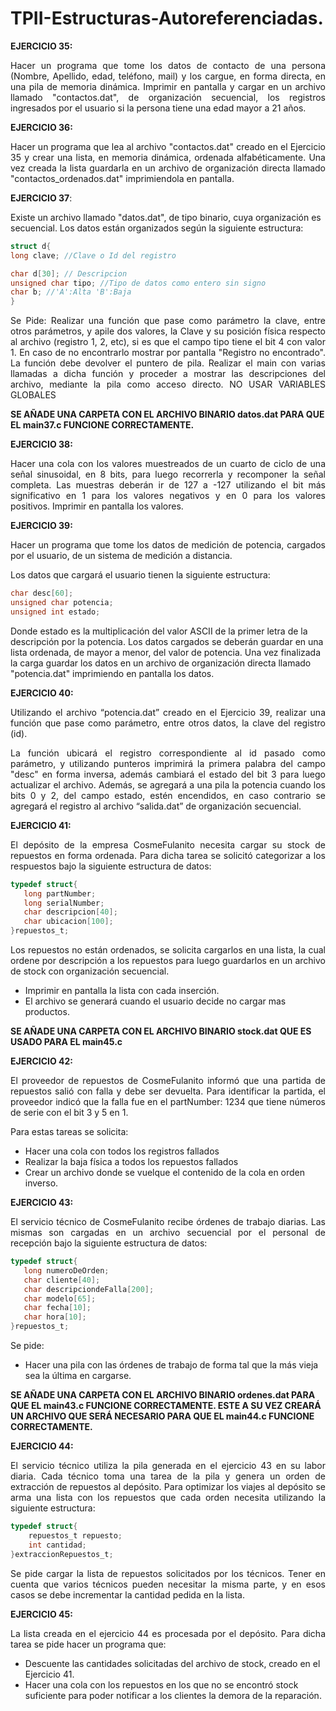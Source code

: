 # TPII-Estructuras-Autoreferenciadas.

__EJERCICIO 35:__

<p align ="justify">
Hacer un programa que tome los datos de contacto de una persona (Nombre, Apellido, edad, teléfono, mail) y los cargue, en forma directa, en una pila de memoria dinámica. Imprimir en pantalla y cargar en un archivo llamado "contactos.dat", de organización secuencial, los registros ingresados por el usuario si la persona tiene una edad mayor a 21 años.</p>

__EJERCICIO 36:__

<p align ="justify">
Hacer un programa que lea al archivo "contactos.dat" creado en el Ejercicio 35 y crear una lista, en memoria dinámica, ordenada alfabéticamente. Una vez creada la lista guardarla en un archivo de organización directa llamado "contactos_ordenados.dat" imprimiendola en pantalla.</p>

__EJERCICIO 37__:

   Existe un archivo llamado "datos.dat", de tipo binario, cuya organización es secuencial. Los datos están organizados según la siguiente estructura:   

   ```c
   struct d{                                                                                            
   long clave; //Clave o Id del registro

   char d[30]; // Descripcion                                                                                          
   unsigned char tipo; //Tipo de datos como entero sin signo                                                                                                                                            
   char b; //'A':Alta 'B':Baja                                                                                                                                                                          
   }
   ```
<p align ="justify">
   Se Pide:
   Realizar una función que pase como parámetro la clave, entre otros parámetros, y apile dos valores, la Clave y su posición física respecto
   al archivo (registro 1, 2, etc), si es que el campo tipo tiene el bit 4 con valor 1. En caso de no encontrarlo mostrar por pantalla "Registro no encontrado".
   La función debe devolver el puntero de pila.
   Realizar el main con varias llamadas a dicha función y proceder a mostrar las descripciones del archivo, mediante la pila como acceso directo. NO USAR VARIABLES GLOBALES</p>

   __SE AÑADE UNA CARPETA CON EL ARCHIVO BINARIO datos.dat PARA QUE EL main37.c FUNCIONE CORRECTAMENTE.__

__EJERCICIO 38:__

<p align ="justify">
Hacer una cola con los valores muestreados de un cuarto de ciclo de una señal sinusoidal, en 8 bits, para luego recorrerla y recomponer la señal completa. Las muestras deberán ir de 127 a -127 utilizando el bit más significativo en 1 para los valores negativos y en 0 para los valores positivos. Imprimir en pantalla los valores.</p>

__EJERCICIO 39:__

<p align ="justify">
Hacer un programa que tome los datos de medición de potencia, cargados por el usuario, de un sistema de medición a distancia.

Los datos que cargará el usuario tienen la siguiente estructura:

```c
char desc[60];
unsigned char potencia;
unsigned int estado;

```
Donde estado es la multiplicación del valor ASCII de la primer letra de la descripción por la potencia. Los datos cargados se deberán guardar en una lista ordenada, de mayor a menor, del valor de potencia. Una vez finalizada la carga guardar los datos en un archivo de organización directa llamado "potencia.dat" imprimiendo en pantalla los datos.</p>

__EJERCICIO 40:__

<p align ="justify">
Utilizando el archivo “potencia.dat” creado en el Ejercicio 39, realizar una función que pase como parámetro, entre otros datos, la clave del registro (id).</p>
<p align ="justify">
La función ubicará el registro correspondiente al id pasado como parámetro, y utilizando punteros imprimirá la primera palabra del campo "desc" en forma inversa, además cambiará el estado del bit 3 para luego actualizar el archivo. Además, se agregará a una pila la potencia cuando los bits 0 y 2, del campo estado, estén encendidos, en caso contrario se agregará el registro al archivo “salida.dat” de organización secuencial.</p>

__EJERCICIO 41:__
<p align ="justify">
El depósito de la empresa CosmeFulanito necesita cargar su stock de repuestos en forma ordenada. Para dicha tarea se solicitó categorizar a los respuestos bajo la siguiente estructura de datos:</p>

```c
typedef struct{
   long partNumber;
   long serialNumber;
   char descripcion[40];       
   char ubicacion[100];        
}repuestos_t;

```
<p align ="justify">
Los repuestos no están ordenados, se solicita cargarlos en una lista, la cual ordene por descripción a los repuestos para luego guardarlos en un archivo de stock con organización secuencial.</p>

+ Imprimir en pantalla la lista con cada inserción.
+ El archivo se generará cuando el usuario decide no cargar mas productos.

__SE AÑADE UNA CARPETA CON EL ARCHIVO BINARIO stock.dat QUE ES USADO PARA EL main45.c__

__EJERCICIO 42:__
<p align ="justify">
El proveedor de repuestos de CosmeFulanito informó que una partida de repuestos salió con falla y debe ser devuelta. Para identificar la partida, el proveedor indicó que la falla fue en el partNumber: 1234 que tiene números de serie con el bit 3 y 5 en 1.</p>

Para estas tareas se solicita:

+ Hacer una cola con todos los registros fallados
+ Realizar la baja física a todos los repuestos fallados
+ Crear un archivo donde se vuelque el contenido de la cola en orden inverso.

__EJERCICIO 43:__
<p align ="justify">
El servicio técnico de CosmeFulanito recibe órdenes de trabajo diarias. Las mismas son cargadas en un archivo secuencial por el personal de recepción bajo la siguiente estructura de datos:</p>

```c
typedef struct{
   long numeroDeOrden;
   char cliente[40];       
   char descripciondeFalla[200];        
   char modelo[65];
   char fecha[10];
   char hora[10];
}repuestos_t;

```

Se pide:
+ Hacer una pila con las órdenes de trabajo de forma tal que la más vieja sea la última en cargarse.

__SE AÑADE UNA CARPETA CON EL ARCHIVO BINARIO ordenes.dat PARA QUE EL main43.c FUNCIONE CORRECTAMENTE. ESTE A SU VEZ CREARÁ UN ARCHIVO QUE SERÁ NECESARIO PARA QUE EL main44.c FUNCIONE CORRECTAMENTE.__

__EJERCICIO 44:__
<p align ="justify">
El servicio técnico utiliza la pila generada en el ejercicio 43 en su labor diaria. Cada técnico toma una tarea de la pila y genera un orden de extracción de repuestos al depósito. Para optimizar los viajes al depósito se arma una lista con los repuestos que cada orden necesita utilizando la siguiente estructura:</p>

```c
typedef struct{
    repuestos_t repuesto;        
    int cantidad;
}extraccionRepuestos_t;
```
<p align ="justify">
Se pide cargar la lista de repuestos solicitados por los técnicos. Tener en cuenta que varios técnicos pueden necesitar la misma parte, y en esos casos se debe incrementar la cantidad pedida en la lista.</p>

__EJERCICIO 45:__
<p align ="justify">
La lista creada en el ejercicio 44 es procesada por el depósito. Para dicha tarea se pide hacer un programa que:</p>

+ Descuente las cantidades solicitadas del archivo de stock, creado en el Ejercicio 41.
+ Hacer una cola con los repuestos en los que no se encontró stock suficiente para poder notificar a los clientes la demora de la reparación.
